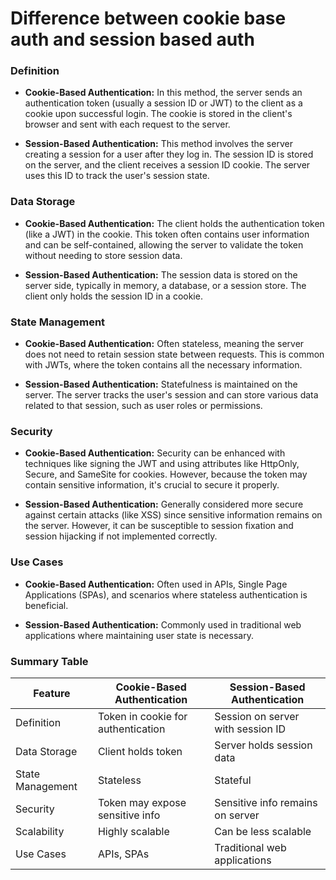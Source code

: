 # Difference between cookie base auth and session based auth

### Definition

- **Cookie-Based Authentication:** In this method, the server sends an authentication token (usually a session ID or JWT) to the client as a cookie upon successful login. The cookie is stored in the client's browser and sent with each request to the server.

- **Session-Based Authentication:** This method involves the server creating a session for a user after they log in. The session ID is stored on the server, and the client receives a session ID cookie. The server uses this ID to track the user's session state.

### Data Storage

- **Cookie-Based Authentication:** The client holds the authentication token (like a JWT) in the cookie. This token often contains user information and can be self-contained, allowing the server to validate the token without needing to store session data.

- **Session-Based Authentication:** The session data is stored on the server side, typically in memory, a database, or a session store. The client only holds the session ID in a cookie.

### State Management

- **Cookie-Based Authentication:** Often stateless, meaning the server does not need to retain session state between requests. This is common with JWTs, where the token contains all the necessary information.

- **Session-Based Authentication:** Statefulness is maintained on the server. The server tracks the user's session and can store various data related to that session, such as user roles or permissions.

### Security

- **Cookie-Based Authentication:** Security can be enhanced with techniques like signing the JWT and using attributes like HttpOnly, Secure, and SameSite for cookies. However, because the token may contain sensitive information, it's crucial to secure it properly.

- **Session-Based Authentication:** Generally considered more secure against certain attacks (like XSS) since sensitive information remains on the server. However, it can be susceptible to session fixation and session hijacking if not implemented correctly.

### Use Cases

- **Cookie-Based Authentication:** Often used in APIs, Single Page Applications (SPAs), and scenarios where stateless authentication is beneficial.

- **Session-Based Authentication:** Commonly used in traditional web applications where maintaining user state is necessary.

### Summary Table

| Feature          | Cookie-Based Authentication        | Session-Based Authentication      |
| ---------------- | ---------------------------------- | --------------------------------- |
| Definition       | Token in cookie for authentication | Session on server with session ID |
| Data Storage     | Client holds token                 | Server holds session data         |
| State Management | Stateless                          | Stateful                          |
| Security         | Token may expose sensitive info    | Sensitive info remains on server  |
| Scalability      | Highly scalable                    | Can be less scalable              |
| Use Cases        | APIs, SPAs                         | Traditional web applications      |
